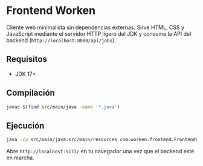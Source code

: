 # Frontend Worken

Cliente web minimalista sin dependencias externas. Sirve HTML, CSS y JavaScript mediante el servidor HTTP ligero del JDK y consume la API del backend (`http://localhost:8080/api/jobs`).

## Requisitos
- JDK 17+

## Compilación
```bash
javac $(find src/main/java -name '*.java')
```

## Ejecución
```bash
java -cp src/main/java:src/main/resources com.worken.frontend.FrontendApplication
```

Abre `http://localhost:5173/` en tu navegador una vez que el backend esté en marcha.
